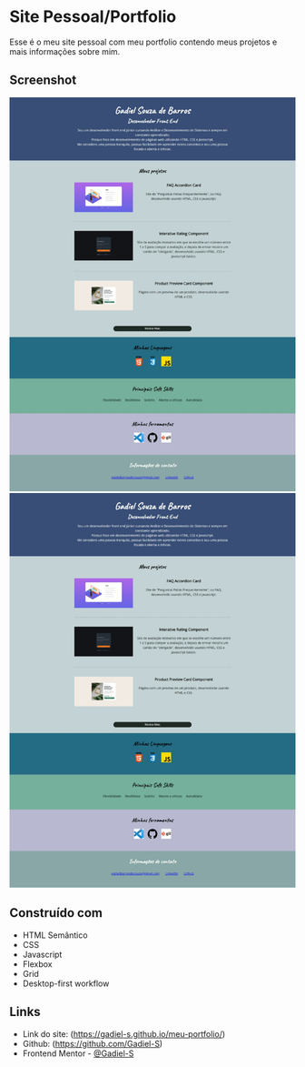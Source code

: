 # Site Pessoal/Portfolio

Esse é o meu site pessoal com meu portfolio contendo meus projetos e mais informações sobre mim.

## Screenshot

![](./images/capa-meu-portfolio1.jpeg)
![](./images/capa-meu-portfolio2.jpeg)

## Construído com

- HTML Semântico
- CSS
- Javascript
- Flexbox
- Grid
- Desktop-first workflow

## Links

- Link do site: (https://gadiel-s.github.io/meu-portfolio/)
- Github: (https://github.com/Gadiel-S)
- Frontend Mentor - [@Gadiel-S](https://www.frontendmentor.io/profile/Gadiel-S)
